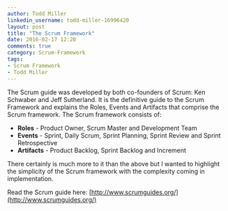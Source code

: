 ```yaml
---
author: Todd Miller
linkedin_username: todd-miller-16996420
layout: post
title: "The Scrum Framework"
date: 2016-02-17 12:20
comments: true
category: Scrum-Framework
tags:
- Scrum Framework
- Todd Miller
---
```


The Scrum guide was developed by both co-founders of Scrum: Ken Schwaber and Jeff Sutherland. It is the definitive guide to the Scrum Framework and explains the Roles, Events and Artifacts that comprise the Scrum framework. The Scrum framework consists of:

+ **Roles** - Product Owner, Scrum Master and Development Team
+ **Events** - Sprint, Daily Scrum, Sprint Planning, Sprint Review and Sprint Retrospective
+ **Artifacts** - Product Backlog, Sprint Backlog and Increment

There certainly is much more to it than the above but I wanted to highlight the simplicity of the Scrum framework with the complexity coming in implementation.

Read the Scrum guide here: [http://www.scrumguides.org/](http://www.scrumguides.org/)
